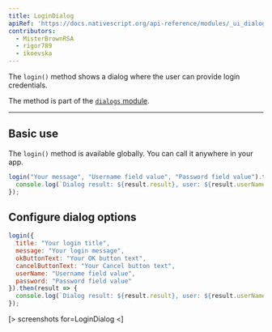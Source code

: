 ```yaml
---
title: LoginDialog
apiRef: 'https://docs.nativescript.org/api-reference/modules/_ui_dialogs_#login'
contributors:
  - MisterBrownRSA
  - rigor789
  - ikoevska
---
```

The `login()` method shows a dialog where the user can provide login credentials.

The method is part of the [`dialogs` module](https://docs.nativescript.org/api-reference/modules/_ui_dialogs_).

* * *

## Basic use

The `login()` method is available globally. You can call it anywhere in your app.

```javascript
login("Your message", "Username field value", "Password field value").then(result => {
  console.log(`Dialog result: ${result.result}, user: ${result.userName}, pwd: ${result.password}`);
});
```

## Configure dialog options

```JavaScript
login({
  title: "Your login title",
  message: "Your login message",
  okButtonText: "Your OK button text",
  cancelButtonText: "Your Cancel button text",
  userName: "Username field value",
  password: "Password field value"
}).then(result => {
  console.log(`Dialog result: ${result.result}, user: ${result.userName}, pwd: ${result.password}`);
});
```

[> screenshots for=LoginDialog <]